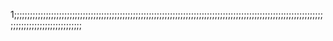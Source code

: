 1;;;;;;;;;;;;;;;;;;;;;;;;;;;;;;;;;;;;;;;;;;;;;;;;;;;;;;;;;;;;;;;;;;;;;;;;;;;;;;;;;;;;;;;;;;;;;;;;;;;;;;;;;;;;;;;;;;;;;;;;;;;;;;;;;;;;;;;;;;;;;;;;
